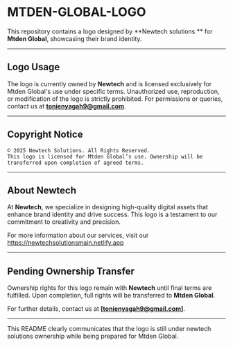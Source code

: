 # MTDEN-GLOBAL-LOGO


This repository contains a logo designed by **Newtech solutions ** for **Mtden Global**, showcasing their brand identity.

---

## Logo Usage

The logo is currently owned by **Newtech** and is licensed exclusively for Mtden Global's use under specific terms. Unauthorized use, reproduction, or modification of the logo is strictly prohibited. For permissions or queries, contact us at **[tonienyagah9@gmail.com](mailto:tonienyagah9@gmail.com)**.

---


## Copyright Notice

```
© 2025 Newtech Solutions. All Rights Reserved.  
This logo is licensed for Mtden Global’s use. Ownership will be transferred upon completion of agreed terms.  
```

---

## About Newtech

At **Newtech**, we specialize in designing high-quality digital assets that enhance brand identity and drive success. This logo is a testament to our commitment to creativity and precision.

For more information about our services, visit our https://newtechsolutionsmain.netlify.app

---

## Pending Ownership Transfer

Ownership rights for this logo remain with **Newtech** until final terms are fulfilled. Upon completion, full rights will be transferred to **Mtden Global**.

For further details, contact us at **[tonienyagah9@gmail.com]**.

---

This README clearly communicates that the logo is still under newtech solutions ownership while being prepared for Mtden Global.
